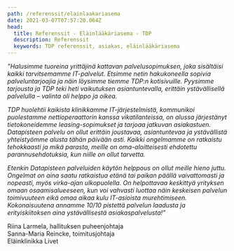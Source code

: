 ```yaml
---
path: /referenssit/elainlaakariasema
date: 2021-03-07T07:57:20.064Z
head:
  title: Referenssit - Eläinlääkäriasema - TDP
  description: Referenssit
  keywords: TDP referenssit, asiakas, eläinlääkäriasema
---
```

*”Halusimme tuoreina yrittäjinä kattavan palvelusopimuksen, joka sisältäisi kaikki tarvitsemamme IT-palvelut. Etsimme netin hakukoneella sopivia palveluntarjoajia ja näin löysimme tiemme TDP:n kotisivuille. Pyysimme tarjousta ja TDP teki heti vaikutuksen asiantuntevalla, erittäin ystävällisellä palvelulla – valinta oli helppo ja oikea.*

*TDP huolehtii kaikista klinikkamme IT-järjestelmistä, kommunikoi puolestamme nettioperaattorin kanssa vikatilanteissa, on alussa järjestänyt tietokoneidemme leasing-sopimukset ja tarjoaa jatkuvan asiakastuen. Datapisteen palvelu on ollut erittäin joustavaa, asiantuntevaa ja ystävällistä yhteistyömme alusta tähän päivään asti. Kaikki ongelmamme on ratkaistu tehokkaasti ja mikä parasta, meille on oma-aloitteisesti ehdotettu parannusehdotuksia, kun niille on ollut tarvetta.*

*Etenkin Datapisteen palveluiden käytön helppous on ollut meille hieno juttu. Ongelmat on aina saatu ratkaistua etänä tai paikan päällä vaivattomasti ja nopeasti, myös virka-ajan ulkopuolella. On helpottavaa keskittyä yrityksen omaan osaamisalueeseen, kun voi vahvasti luottaa näin keskeisen palvelun toimivuuteen eikä omaa aikaa kulu IT-asioista murehtimiseen. Kokonaisuutena annamme 10/10 pistettä palvelun laadusta ja erityiskiitoksen aina ystävällisestä asiakaspalvelusta!”*

Riina Larmela, hallituksen puheenjohtaja\
Sanna-Maria Reincke, toimitusjohtaja\
Eläinklinikka Livet